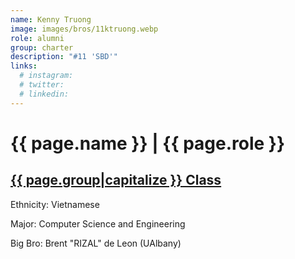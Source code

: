 ```yaml
---
name: Kenny Truong
image: images/bros/11ktruong.webp
role: alumni
group: charter
description: "#11 'SBD'"
links:
  # instagram: 
  # twitter: 
  # linkedin: 
---
```


# {{ page.name }} | {{ page.role }} 
    
## [{{ page.group|capitalize }} Class](/ah/{{page.group}}s)
    
Ethnicity: Vietnamese

Major: Computer Science and Engineering

Big Bro: Brent "RIZAL" de Leon (UAlbany)



